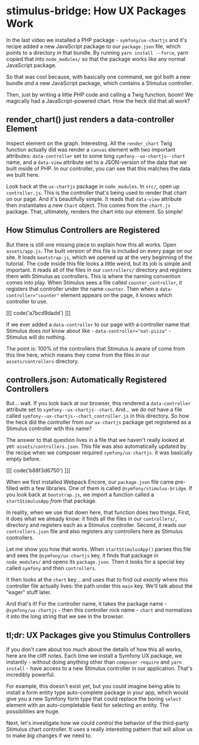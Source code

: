 # stimulus-bridge: How UX Packages Work

In the last video we installed a PHP package - `symfony/ux-chartjs` and it's
recipe added a new JavaScript package to our `package.json` file, which points
to a directory *in* that bundle. By running `yarn install --force`, yarn copied
that into `node_modules/` so that the package works like any normal JavaScript
package.

So that was cool because, with basically one command, we got both a new bundle
*and* a new JavaScript package, which contains a Stimulus controller.

Then, just by writing a little PHP code and calling a Twig function, boom!
We magically had a JavaScript-powered chart. How the heck did that all work?

## render_chart() just renders a data-controller Element

Inspect element on the graph. Interesting. All the `render_chart` Twig function
actually did was render a `canvas` element with two important attributes:
`data-controller` set to some long `symfony--ux-chartjs--chart` name, and a
`data-view` attribute set to a JSON-version of the data that we built inside of
PHP. In our controller, you can see that this matches the data we built here.

Look back at the `ux-chartjs` package in `node_modules`. In `src/`, open up
`controller.js`. This is the controller that's being used to render that chart
on our page. And it's beautifully simple. It reads that `data-view` attribute
then instantiates a new `Chart` object. This comes from the `chart.js` package.
That, ultimately, renders the chart into our element. So simple!

## How Stimulus Controllers are Registered

But there is still one missing piece to explain how this all works. Open
`assets/app.js`. The built version of this file is included on every page on our
site. It loads `bootstrap.js`, which we opened up at the very beginning of the
tutorial. The code inside this file looks a little weird, but its job is simple and
important. It reads all of the files in our `controllers/` directory and registers
them with Stimulus as controllers. This is where the naming convention comes into
play. When Stimulus sees a file called `counter_controller`, it registers that
controller under the name `counter`. Then when a `data-controller="counter"`
element appears on the page, it knows which controller to use.

[[[ code('a7bcd9dadd') ]]]

If we ever added a `data-controller` to our page with a controller name that
Stimulus does *not* know about like - `data-controller="eat-pizza"` - Stimulus
will do nothing.

The point is: 100% of the controllers that Stimulus is aware of come from this line
here, which means they come from the files in our `assets/controllers` directory.

## controllers.json: Automatically Registered Controllers

But... wait. If you look back at our browser, this rendered a
`data-controller` attribute set to `symfony--ux-chartjs--chart`. And... we do
*not* have a file called `symfony--ux-chartjs--chart_controller.js` in this
directory. So how the heck did the controller from our `ux-chartjs` package
get registered as a Stimulus controller with this name?

The answer to that question lives in a file that we haven't really looked at yet:
`assets/controllers.json`. This file was also automatically updated by the recipe
when we composer required `symfony/ux-chartjs`. It was basically empty before.

[[[ code('b88f3d6750') ]]]

When we first installed Webpack Encore, our `package.json` file came pre-filled
with a few libraries. One of them is called `@symfony/stimulus-bridge`. If you
look back at `bootstrap.js`, we import a function called a `startStimulusApp`
*from* that package.

In reality, when we use that down here, that function does two things. First,
it does what we already know: it finds all the files in our `controllers/`,
directory and registers each as a Stimulus controller. Second, it reads our
`controllers.json` file and also registers any controllers here as Stimulus
controllers.

Let me show you how that works. When `startStimulusApp()` parses this file and
sees the `@symfony/ux-chartjs` key, it finds that package in `node_modules/` and
opens its `package.json`. Then it looks for a special key called `symfony` and
then `controllers`.

It then looks at the `chart` key... and uses that to find out *exactly* where this
controller file actually lives: the path under this `main` key. We'll talk about
the "eager" stuff later.

And that's it! For the controller name, it takes the package name -
`@symfony/ux-chartjs` - then this controller nick name - `chart` and normalizes
it into the long string that we see in the browser.

## tl;dr: UX Packages give you Stimulus Controllers

If you don't care about too much about the details of how this all works, here are
the cliff notes. Each time we install a Symfony UX package, we instantly - without
doing anything other than `composer require` and `yarn install` - have access to
a new Stimulus controller in our application. That's incredibly powerful.

For example, this doesn't exist yet, but you could imagine being able to install
a form entity type auto-complete package in your app, which would give you a new
Symfony form type that could replace the boring `select` element with an
auto-completable field for selecting an entity. The possibilities are huge.

Next, let's investigate how we could *control* the behavior of the third-party
Stimulus chart controller. It uses a really interesting pattern that will allow us
to make *big* changes if we need to.
